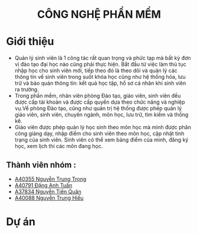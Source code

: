 <div align="center">
  
# CÔNG NGHỆ PHẦN MỀM 
</div>

# Giới thiệu

- Quản lý sinh viên là 1 công tác rất quan trọng và phức tạp mà bất kỳ đơn vị đào tạo đại học nào cũng phải thực hiện. Bắt đầu từ việc làm thủ tục nhập học cho sinh viên mới, tiếp theo đó là theo dõi và quản lý các thông tin về sinh viên trong suốt khóa học cũng như hệ thống hóa, lưu trữ và bảo quản thông tin:  kết quả học tập, hồ sơ cá nhân khi sinh viên ra trường.
- Trong phần mềm, nhân viên phòng Đào tạo, giáo viên, sinh viên đều được cấp tài khoản và được cấp quyền dựa theo chức năng và nghiệp vụ.Về phòng Đào tạo, cũng như quản trị hệ thống được phép quản lý giáo viên, sinh viên, chuyên ngành, môn học, lưu trữ, tìm kiếm và thống kê. 
- Giáo viên được phép quản lý học sinh theo môn học mà mình được phân công giảng dạy, nhập điểm cho sinh viên theo môn học, cập nhật tình trạng của sinh viên. 
Sinh viên có thể xem bảng điểm của mình, đăng ký học, xem lịch thi các môn đang học. 

## Thành viên nhóm :
- <a href = "https://github.com/Trong1102"> A40355 Nguyễn Trung Trọng </a>
- <a href = "https://github.com/Trong1102"> A40791 Đặng Anh Tuấn </a>
- <a href = "https://github.com/Trong1102"> A37834 Nguyễn Tiến Quân </a>
- <a href = "https://github.com/Trong1102"> A40088 Nguyễn Trung Hiếu </a>

# Dự án


